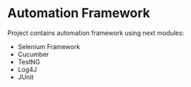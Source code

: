 # Automation Framework

Project contains automation framework using next modules:
- Selenium Framework
- Cucumber
- TestNG
- Log4J
- JUnit